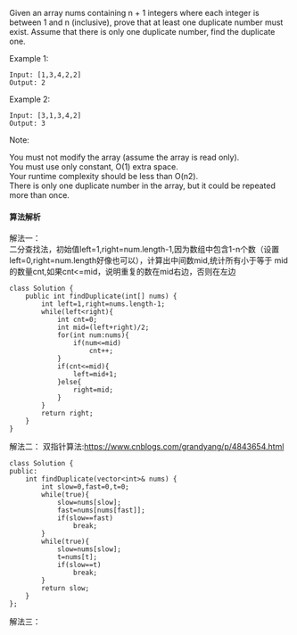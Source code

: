 Given an array nums containing n + 1 integers where each integer is between 1 and n (inclusive), prove that at least one duplicate number must exist. Assume that there is only one duplicate number, find the duplicate one.<br>

Example 1:<br>
```
Input: [1,3,4,2,2]
Output: 2
```
Example 2:<br>
```
Input: [3,1,3,4,2]
Output: 3
```
Note:<br>

You must not modify the array (assume the array is read only).<br>
You must use only constant, O(1) extra space.<br>
Your runtime complexity should be less than O(n2).<br>
There is only one duplicate number in the array, but it could be repeated more than once.<br>
#### 算法解析
解法一：<br>
二分查找法，初始值left=1,right=num.length-1,因为数组中包含1-n个数（设置left=0,right=num.length好像也可以），计算出中间数mid,统计所有小于等于
mid的数量cnt,如果cnt<=mid，说明重复的数在mid右边，否则在左边
```
class Solution {
    public int findDuplicate(int[] nums) {
        int left=1,right=nums.length-1;
        while(left<right){
            int cnt=0;
            int mid=(left+right)/2;
            for(int num:nums){
                if(num<=mid)
                    cnt++;
            }
            if(cnt<=mid){
                left=mid+1;
            }else{
                right=mid;
            }
        }
        return right;
    }
}
```
解法二：
双指针算法:https://www.cnblogs.com/grandyang/p/4843654.html
```
class Solution {
public:
    int findDuplicate(vector<int>& nums) {
        int slow=0,fast=0,t=0;
        while(true){
            slow=nums[slow];
            fast=nums[nums[fast]];
            if(slow==fast)
                break;
        }
        while(true){
            slow=nums[slow];
            t=nums[t];
            if(slow==t)
                break;
        }
        return slow;
    }
};
```
解法三：
